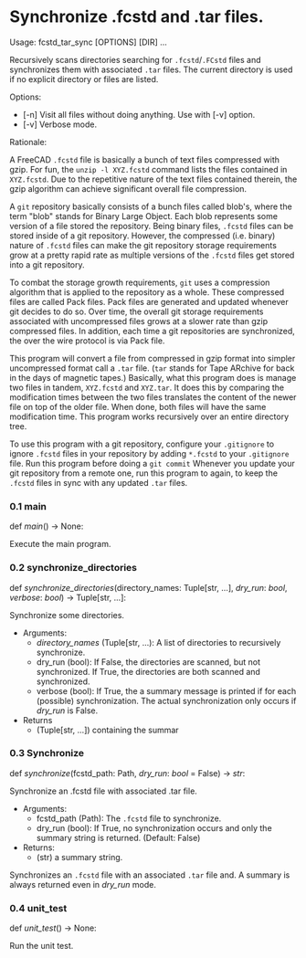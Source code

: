 # Synchronize .fcstd and .tar files.

Usage: fcstd_tar_sync [OPTIONS] [DIR] ...

Recursively scans directories searching for `.fcstd`/`.FCstd` files
and synchronizes them with associated `.tar` files.  The current
directory is used if no explicit directory or files are listed.

Options:
* [-n] Visit all files without doing anything.  Use with [-v] option.
* [-v] Verbose mode.

Rationale:

A FreeCAD `.fcstd` file is basically a bunch of text files compressed with gzip.
For fun, the `unzip -l XYZ.fcstd` command lists the files contained in `XYZ.fcstd`.
Due to the repetitive nature of the text files contained therein, the gzip algorithm
can achieve significant overall file compression.

A `git` repository basically consists of a bunch files called blob's, where the
term "blob" stands for Binary Large Object.  Each blob represents some version
of a file stored the repository.  Being binary files, `.fcstd` files can be
stored inside of a git repository.  However, the compressed (i.e. binary)
nature  of `.fcstd` files can make the git repository storage requirements
grow at a pretty rapid rate as multiple versions of the `.fcstd` files get stored
into a git repository.

To combat the storage growth requirements, `git` uses a compression algorithm that
is applied to the repository as a whole. These compressed files are called Pack files.
Pack files are generated and updated whenever git decides to do so.  Over time,
the overall git storage requirements associated with uncompressed files grows at a
slower rate than gzip compressed files. In addition, each time a git repositories
are synchronized, the over the wire protocol is via Pack file.

This program will convert a file from compressed in gzip format into simpler
uncompressed format call a `.tar` file.  (`tar` stands for Tape ARchive for
back in the days of magnetic tapes.)  Basically, what this program does is
manage two files in tandem, `XYZ.fcstd` and `XYZ.tar`.  It does this by
comparing the modification times between the two files translates the content
of the newer file on top of the older file.  When done, both files will have
the same modification time.  This program works recursively over an entire
directory tree.

To use this program with a git repository, configure your `.gitignore` to
ignore `.fcstd` files in your repository by adding `*.fcstd` to your
`.gitignore` file.  Run this program before doing a `git commit`
Whenever you update your git repository from a remote one, run this program
to again, to keep the `.fcstd` files in sync with any updated `.tar` files.
### 0.1 main

def *main*() -> None:

Execute the main program.

### 0.2 synchronize\_directories

def *synchronize\_directories*(directory\_names:  Tuple[str, ...], *dry\_run*:  *bool*, *verbose*:  *bool*) -> Tuple[str, ...]:

Synchronize some directories.

* Arguments:
  * *directory\_names* (Tuple[str, ...):
    A list of directories to recursively synchronize.
  * dry\_run (bool):
    If False, the directories are scanned, but not synchronized.  If True, the directories
    are both scanned and synchronized.
  * verbose (bool):
    If True, the a summary message is printed if for each (possible) synchronization.
    The actual synchronization only occurs if *dry\_run* is False.
* Returns
  * (Tuple[str, ...]) containing the summar

### 0.3 Synchronize

def *synchronize*(fcstd\_path:  Path, *dry\_run*:  *bool* = False) -> *str*:

Synchronize an .fcstd file with associated .tar file.

* Arguments:
  * fcstd\_path (Path):
    The `.fcstd` file to synchronize.
  * dry\_run (bool):
    If True, no synchronization occurs and only the summary string is returned.
    (Default: False)
* Returns:
  * (str) a summary string.

Synchronizes an `.fcstd` file with an associated `.tar` file and.
A summary is always returned even in *dry\_run* mode.

### 0.4 unit\_test

def *unit\_test*() -> None:

Run the unit test.

